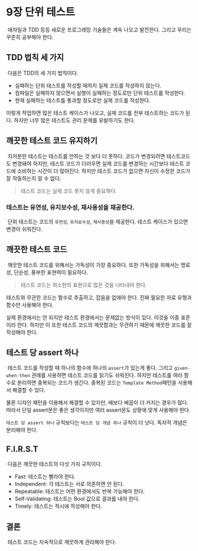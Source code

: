 # 9장 단위 테스트

&nbsp;애자일과 TDD 등등 새로운 프로그래밍 기술들은 계속 나오고 발전한다. 그리고 우리는 꾸준히 공부해야 한다.

## TDD 법칙 세 가지

&nbsp;다음은 TDD의 세 가지 법칙이다.

- 실패하는 단위 테스트를 작성할 때까지 실제 코드를 작성하지 않는다.
- 컴파일은 실패하지 않으면서 실행이 실패하는 정도로만 단위 테스트를 작성한다.
- 현재 실패하는 테스트틀 통과할 정도로만 실제 코드를 작성한다.

이렇게 작업하면 많은 테스트 케이스가 나오고, 실제 코드를 전부 테스트하는 코드가 된다. 하지만 너무 많은 테스트도 관리 문제를 유발하기도 한다.

## 깨끗한 테스트 코드 유지하기

&nbsp;지저분한 테스트는 테스트를 안하는 것 보다 더 못하다. 코드가 변경되려면 테스트코드도 변경돼야 하지만, 테스트 코드가 더러우면 실제 코드를 변경하는 시간보다 테스트 코드에 소비하는 시간이 더 많아진다. 하지만 테스트 코드가 없으면 자신이 수정한 코드가 잘 작동하는지 알 수 없다.

> 테스트 코드는 실제 코드 못지 않게 중요하다.

### 테스트는 유연성, 유지보수성, 재사용성을 재공한다.

&nbsp;단위 테스트는 코드의 `유연성`, `유지보수성`, `재사용성`을 제공한다. 테스트 케이스가 있으면 변경이 쉬워진다.

## 깨끗한 테스트 코드

&nbsp;깨끗한 테스트 코드를 위해서는 가독성이 가장 중요하다. 또한 가독성을 위해서는 명료성, 단순성, 풍부한 표현력이 필요하다.

> 테스트 코드는 최소한의 표현으로 많은 것을 나타내야 한다.

테스트와 무관한 코드는 함수로 추출하고, 잡음을 없애야 한다. 진짜 필요한 자료 유형과 함수만 사용해야 한다.

실제 환경에서는 안 되지만 테스트 환경에서는 문제없는 방식이 있다. 이것을 이중 표준이라 한다. 하지만 이 또한 테스트 코드의 깨끗함과는 무관하기 때문에 깨끗한 코드를 잘 작성해야 한다.

## 테스트 당 assert 하나

&nbsp;테스트 코드를 작성할 때 하나의 함수에 하나의 `assert`가 있는게 좋다. 그리고 `given-when-then` 관례를 사용하면 테스트 코드를 읽기도 쉬워진다. 하지만 테스트를 여러 함수로 분리하면 중복되는 코드가 생긴다. 중복된 코드는 `Template Method`패턴을 사용해서 해결할 수 있다.

물론 디자인 패턴을 이용해서 해결할 수 있지만, 배보다 배꼽이 더 커지는 경우가 많다. 따라서 단일 assert문은 좋은 생각이지만 여러 assert문도 상황에 맞게 사용해야 한다.

`테스트 당 assert 하나` 규칙보다는 `테스트 당 개념 하나` 규칙이 더 낫다. 독자적 개념은 분리해야 한다.

## F.I.R.S.T

&nbsp;다음은 깨끗한 테스트의 다섯 가지 규칙이다.

- Fast: 테스트는 빨라야 한다.
- Independent: 각 테스트는 서로 의존하면 안 된다.
- Repeatable: 테스트는 어떤 환경에서도 반복 가능해야 한다.
- Self-Validating: 테스트는 Bool 값으로 결과를 내야 한다.
- Timely: 테스트는 적시에 작성해야 한다.

## 결론

&nbsp;테스트 코드는 지속적으로 깨끗하게 관리해야 한다.
